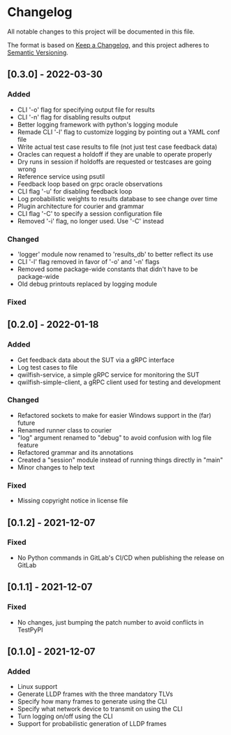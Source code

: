 # Changelog
All notable changes to this project will be documented in this file.

The format is based on [Keep a Changelog](https://keepachangelog.com/en/1.0.0/),
and this project adheres to [Semantic Versioning](https://semver.org/spec/v2.0.0.html).

## [0.3.0] - 2022-03-30
### Added
- CLI '-o' flag for specifying output file for results
- CLI '-n' flag for disabling results output
- Better logging framework with python's logging module
- Remade CLI '-l' flag to customize logging by pointing out a YAML conf file
- Write actual test case results to file (not just test case feedback data)
- Oracles can request a holdoff if they are unable to operate properly
- Dry runs in session if holdoffs are requested or testcases are going wrong
- Reference service using psutil
- Feedback loop based on grpc oracle observations
- CLI flag '-u' for disabling feedback loop
- Log probabilistic weights to results database to see change over time
- Plugin architecture for courier and grammar
- CLI flag '-C' to specify a session configuration file
- Removed '-i' flag, no longer used. Use '-C' instead

### Changed
- 'logger' module now renamed to 'results_db' to better reflect its use
- CLI '-l' flag removed in favor of '-o' and '-n' flags
- Removed some package-wide constants that didn't have to be package-wide
- Old debug printouts replaced by logging module

### Fixed

## [0.2.0] - 2022-01-18
### Added
- Get feedback data about the SUT via a gRPC interface
- Log test cases to file
- qwilfish-service, a simple gRPC service for monitoring the SUT
- qwilfish-simple-client, a gRPC client used for testing and development

### Changed
- Refactored sockets to make for easier Windows support in the (far) future
- Renamed runner class to courier
- "log" argument renamed to "debug" to avoid confusion with log file feature
- Refactored grammar and its annotations
- Created a "session" module instead of running things directly in "main"
- Minor changes to help text

### Fixed
- Missing copyright notice in license file

## [0.1.2] - 2021-12-07
### Fixed
- No Python commands in GitLab's CI/CD when publishing the release on GitLab

## [0.1.1] - 2021-12-07
### Fixed
- No changes, just bumping the patch number to avoid conflicts in TestPyPI

## [0.1.0] - 2021-12-07
### Added
- Linux support
- Generate LLDP frames with the three mandatory TLVs
- Specify how many frames to generate using the CLI
- Specify what network device to transmit on using the CLI
- Turn logging on/off using the CLI
- Support for probabilistic generation of LLDP frames
